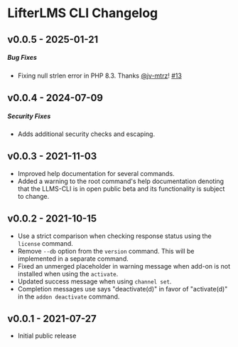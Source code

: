 LifterLMS CLI Changelog
=======================

v0.0.5 - 2025-01-21
-------------------

##### Bug Fixes

+ Fixing null strlen error in PHP 8.3. Thanks [@jv-mtrz](https://github.com/jv-mtrz)! [#13](https://github.com/gocodebox/lifterlms-cli/issues/13)


v0.0.4 - 2024-07-09
-------------------

##### Security Fixes

+ Adds additional security checks and escaping.


v0.0.3 - 2021-11-03
-------------------

+ Improved help documentation for several commands.
+ Added a warning to the root command's help documentation denoting that the LLMS-CLI is in open public beta and its functionality is subject to change.


v0.0.2 - 2021-10-15
-------------------

+ Use a strict comparison when checking response status using the `license` command.
+ Remove `--db` option from the `version` command. This will be implemented in a separate command.
+ Fixed an unmerged placeholder in warning message when add-on is not installed when using the `activate`.
+ Updated success message when using `channel set`.
+ Completion messages use says "deactivate(d)" in favor of "activate(d)" in the `addon deactivate` command.


v0.0.1 - 2021-07-27
-------------------

+ Initial public release

